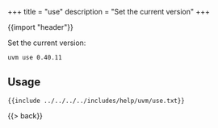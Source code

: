 +++
title = "use"
description = "Set the current version"
+++

{{import "header"}}

Set the current version:

```text
uvm use 0.40.11
```

## Usage

```text
{{include ../../../../includes/help/uvm/use.txt}}
```

{{> back}}
